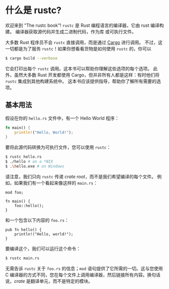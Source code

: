 # 什么是 rustc?

欢迎来到 "The rustc book"! `rustc` 是 Rust 编程语言的编译器，它由 rust 编译构建。
编译器获取源代码并生成二进制代码，作为库 或可执行文件。

大多数 Rust 程序员不会 `rustc` 直接调用，而是通过 [Cargo](../cargo/index.html) 进行调用。
不过，这一切都是为了服务 `rustc`！如果你想看看货物是如何使用 `rustc` 的，你可以

```bash
$ cargo build --verbose
```

它会打印出每个 `rustc` 调用。这本书可以帮助你理解这些选项的每个选项。
此外，虽然大多数 Rust 开发都使用 Cargo，但并非所有人都是这样：有时他们将 `rustc` 集成到其他构建系统中。
这本书应该提供指导，帮助你了解所有需要的选项。

## 基本用法

假设在你的 `hello.rs` 文件中，有一个 Hello World 程序：

```rust
fn main() {
    println!("Hello, World!");
}
```

要将此源代码转换为可执行文件，您可以使用 `rustc`：

```bash
$ rustc hello.rs
$ ./hello # on a *NIX
$ .\hello.exe # on Windows
```

请注意，我们只向 `rustc` 传递 *crate root*，而不是我们希望编译的每个文件。
例如，如果我们有一个看起来像这样的 `main.rs`：

```rust,ignore (needs-multiple-files)
mod foo;

fn main() {
    foo::hello();
}
```

和一个包含以下内容的 `foo.rs`：

```rust,no_run
pub fn hello() {
    println!("Hello, world!");
}
```

要编译这个，我们可以运行这个命令：

```bash
$ rustc main.rs
```

无需告诉 `rustc` 关于 `foo.rs` 的信息；`mod` 语句提供了它所需的一切。这与您使用 C 编译器的方式不同，您在每个文件上调用编译器，然后链接所有内容。换句话说，*crate* 是翻译单元，而不是特定的模块。
